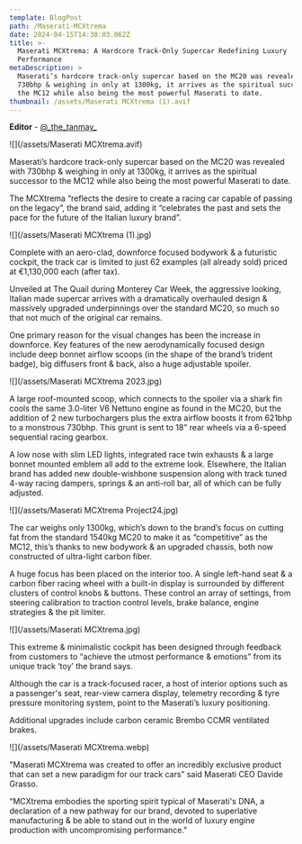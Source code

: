 ```yaml
---
template: BlogPost
path: /Maserati-MCXtrema
date: 2024-04-15T14:38:03.062Z
title: >-
  Maserati MCXtrema: A Hardcore Track-Only Supercar Redefining Luxury
  Performance
metaDescription: >
  Maserati’s hardcore track-only supercar based on the MC20 was revealed with
  730bhp & weighing in only at 1300kg, it arrives as the spiritual successor to
  the MC12 while also being the most powerful Maserati to date.
thumbnail: /assets/Maserati MCXtrema (1).avif
---
```

**Editor** - [@_the\_tanmay\_](https://www.instagram.com/_the_tanmay_/)

![](/assets/Maserati MCXtrema.avif)

Maserati’s hardcore track-only supercar based on the MC20 was revealed with 730bhp & weighing in only at 1300kg, it arrives as the spiritual successor to the MC12 while also being the most powerful Maserati to date.

The MCXtrema “reflects the desire to create a racing car capable of passing on the legacy”, the brand said, adding it “celebrates the past and sets the pace for the future of the Italian luxury brand”.

![](/assets/Maserati MCXtrema (1).jpg)

Complete with an aero-clad, downforce focused bodywork & a futuristic cockpit, the track car is limited to just 62 examples (all already sold) priced at €1,130,000 each (after tax).

Unveiled at The Quail during Monterey Car Week, the aggressive looking, Italian made supercar arrives with a dramatically overhauled design & massively upgraded underpinnings over the standard MC20, so much so that not much of the original car remains.

One primary reason for the visual changes has been the increase in downforce. Key features of the new aerodynamically focused design include deep bonnet airflow scoops (in the shape of the brand’s trident badge), big diffusers front & back, also a huge adjustable spoiler.

![](/assets/Maserati MCXtrema 2023.jpg)

A large roof-mounted scoop, which connects to the spoiler via a shark fin cools the same 3.0-liter V6 Nettuno engine as found in the MC20, but the addition of 2 new turbochargers plus the extra airflow boosts it from 621bhp to a monstrous 730bhp. This grunt is sent to 18” rear wheels via a 6-speed sequential racing gearbox.

A low nose with slim LED lights, integrated race twin exhausts & a large bonnet mounted emblem all add to the extreme look. Elsewhere, the Italian brand has added new double-wishbone suspension along with track tuned 4-way racing dampers, springs & an anti-roll bar, all of which can be fully adjusted.

![](/assets/Maserati MCXtrema Project24.jpg)

The car weighs only 1300kg, which’s down to the brand’s focus on cutting fat from the standard 1540kg MC20 to make it as “competitive” as the MC12, this’s thanks to new bodywork & an upgraded chassis, both now constructed of ultra-light carbon fiber.

A huge focus has been placed on the interior too. A single left-hand seat & a carbon fiber racing wheel with a built-in display is surrounded by different clusters of control knobs & buttons. These control an array of settings, from steering calibration to traction control levels, brake balance, engine strategies & the pit limiter.

![](/assets/Maserati MCXtrema.jpg)

This extreme & minimalistic cockpit has been designed through feedback from customers to “achieve the utmost performance & emotions” from its unique track ‘toy’ the brand says.

Although the car is a track-focused racer, a host of interior options such as a passenger's seat, rear-view camera display, telemetry recording & tyre pressure monitoring system, point to the Maserati’s luxury positioning.

Additional upgrades include carbon ceramic Brembo CCMR ventilated brakes.

![](/assets/Maserati MCXtrema.webp)

"Maserati MCXtrema was created to offer an incredibly exclusive product that can set a new paradigm for our track cars” said Maserati CEO Davide Grasso.

“MCXtrema embodies the sporting spirit typical of Maserati's DNA, a declaration of a new pathway for our brand, devoted to superlative manufacturing & be able to stand out in the world of luxury engine production with uncompromising performance."
